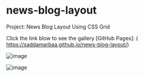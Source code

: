 #  news-blog-layout
Project: News Blog Layout Using CSS Grid

Click the link blow to see the gallery [GitHub Pages]: ( https://saddamarbaa.github.io/news-blog-layout/)

![image](https://user-images.githubusercontent.com/51326421/102723134-a9be9080-4338-11eb-9066-127930250fe5.png)



![image](https://user-images.githubusercontent.com/51326421/102722608-c48f0600-4334-11eb-8b8f-48077aa7b322.png)

